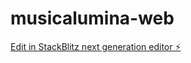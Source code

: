# musicalumina-web

[Edit in StackBlitz next generation editor ⚡️](https://stackblitz.com/~/github.com/greekrode/musicalumina-web)